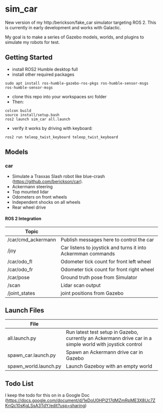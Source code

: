 # sim_car
New version of my http:/berickson/fake_car simulator targeting ROS 2. This is currently in early development and works with Galactic.

My goal is to make a series of Gazebo models, worlds, and plugins to simulate my robots for test.


## Getting Started

- install ROS2 Humble desktop full
- install other required packages
```
sudo apt install ros-humble-gazebo-ros-pkgs ros-humble-sensor-msgs ros-humble-sensor-msgs
```

- clone this repo into your workspaces src folder
- Then:
```
colcon build
source install/setup.bash
ros2 launch sim_car all.launch
```

- verify it works by driving with keyboard:
```
ros2 run teleop_twist_keyboard teleop_twist_keyboard
```


## Models
### car
- Simulate a Traxxas Slash robot like blue-crash (https://github.com/berickson/car).
- Ackermann steering
- Top mounted lidar
- Odometers on front wheels
- Independent shocks on all wheels
- Rear wheel drive

#### ROS 2 Integration

| Topic | |
| --- | --- |
| /car/cmd_ackermann | Publish messages here to control the car |
| /joy | Car listens to joystick and turns it into Ackermman commands |
| /car/odo_fl | Odometer tick count for front left wheel |
| /car/odo_fr | Odometer tick count for front right wheel |
| /car/pose | Ground truth pose from Simulator |
| /scan | Lidar scan output |
| /joint_states | joint positions from Gazebo |

## Launch Files

| File |  |
| --- | --- |
| all.launch.py | Run latest test setup in Gazebo, currently an Ackermann drive car in a simple world with joystick control |
| spawn_car.launch.py | Spawn an Ackermann drive car in Gazebo |
| spawn_world.launch.py | Launch Gazeboy with an empty world |

## Todo List
I keep the todo for this on in a Google Doc (https://docs.google.com/document/d/1eDoU0HPi217dMZmRpME3X8Uc7ZKnQc10sKgLSsA3TdY/edit?usp=sharing)
